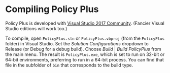 # Compiling Policy Plus
Policy Plus is developed with [Visual Studio 2017 Community](https://www.visualstudio.com/en-us/products/visual-studio-community-vs.aspx). (Fancier Visual Studio editions will work too.)

To compile, open `PolicyPlus.sln` or `PolicyPlus.vbproj` (from the `PolicyPlus` folder) in Visual Studio. Set the *Solution Configurations* dropdown to Release (or Debug for a debug build).
Choose *Build* | *Build PolicyPlus* from the main menu. The result is `PolicyPlus.exe`, which is set to run on 32-bit or 64-bit environments, preferring to run in a 64-bit process.
You can find that file in the subfolder of `bin` that corresponds to the build type.
